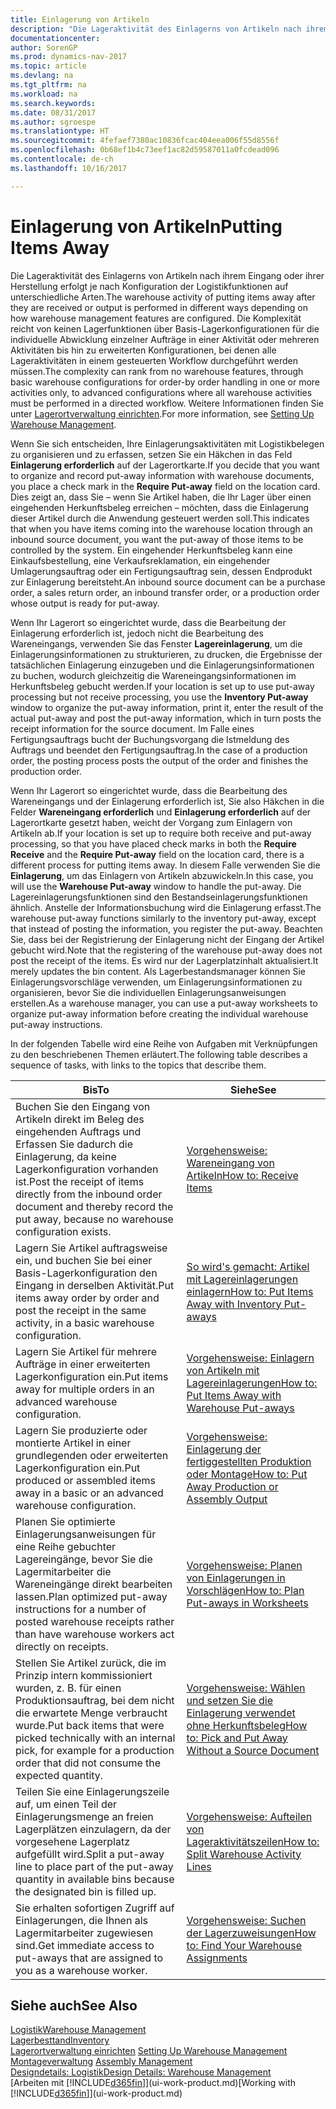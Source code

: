 ```yaml
---
title: Einlagerung von Artikeln
description: "Die Lageraktivität des Einlagerns von Artikeln nach ihrem Eingang oder ihrer Herstellung erfolgt je nach Konfiguration der Logistikfunktionen auf unterschiedliche Arten."
documentationcenter: 
author: SorenGP
ms.prod: dynamics-nav-2017
ms.topic: article
ms.devlang: na
ms.tgt_pltfrm: na
ms.workload: na
ms.search.keywords: 
ms.date: 08/31/2017
ms.author: sgroespe
ms.translationtype: HT
ms.sourcegitcommit: 4fefaef7380ac10836fcac404eea006f55d8556f
ms.openlocfilehash: 0b68ef1b4c73eef1ac82d59587011a0fcdead096
ms.contentlocale: de-ch
ms.lasthandoff: 10/16/2017

---
```

# <a name="putting-items-away"></a><span data-ttu-id="626e2-103">Einlagerung von Artikeln</span><span class="sxs-lookup"><span data-stu-id="626e2-103">Putting Items Away</span></span>
<span data-ttu-id="626e2-104">Die Lageraktivität des Einlagerns von Artikeln nach ihrem Eingang oder ihrer Herstellung erfolgt je nach Konfiguration der Logistikfunktionen auf unterschiedliche Arten.</span><span class="sxs-lookup"><span data-stu-id="626e2-104">The warehouse activity of putting items away after they are received or output is performed in different ways depending on how warehouse management features are configured.</span></span> <span data-ttu-id="626e2-105">Die Komplexität reicht von keinen Lagerfunktionen über Basis-Lagerkonfigurationen für die individuelle Abwicklung einzelner Aufträge in einer Aktivität oder mehreren Aktivitäten bis hin zu erweiterten Konfigurationen, bei denen alle Lageraktivitäten in einem gesteuerten Workflow durchgeführt werden müssen.</span><span class="sxs-lookup"><span data-stu-id="626e2-105">The complexity can rank from no warehouse features, through basic warehouse configurations for order-by order handling in one or more activities only, to advanced configurations where all warehouse activities must be performed in a directed workflow.</span></span> <span data-ttu-id="626e2-106">Weitere Informationen finden Sie unter [Lagerortverwaltung einrichten](warehouse-setup-warehouse.md).</span><span class="sxs-lookup"><span data-stu-id="626e2-106">For more information, see [Setting Up Warehouse Management](warehouse-setup-warehouse.md).</span></span>

<span data-ttu-id="626e2-107">Wenn Sie sich entscheiden, Ihre Einlagerungsaktivitäten mit Logistikbelegen zu organisieren und zu erfassen, setzen Sie ein Häkchen in das Feld **Einlagerung erforderlich** auf der Lagerortkarte.</span><span class="sxs-lookup"><span data-stu-id="626e2-107">If you decide that you want to organize and record put-away information with warehouse documents, you place a check mark in the **Require Put-away** field on the location card.</span></span> <span data-ttu-id="626e2-108">Dies zeigt an, dass Sie – wenn Sie Artikel haben, die Ihr Lager über einen eingehenden Herkunftsbeleg erreichen – möchten, dass die Einlagerung dieser Artikel durch die Anwendung gesteuert werden soll.</span><span class="sxs-lookup"><span data-stu-id="626e2-108">This indicates that when you have items coming into the warehouse location through an inbound source document, you want the put-away of those items to be controlled by the system.</span></span> <span data-ttu-id="626e2-109">Ein eingehender Herkunftsbeleg kann eine Einkaufsbestellung, eine Verkaufsreklamation, ein eingehender Umlagerungsauftrag oder ein Fertigungsauftrag sein, dessen Endprodukt zur Einlagerung bereitsteht.</span><span class="sxs-lookup"><span data-stu-id="626e2-109">An inbound source document can be a purchase order, a sales return order, an inbound transfer order, or a production order whose output is ready for put-away.</span></span>  

<span data-ttu-id="626e2-110">Wenn Ihr Lagerort so eingerichtet wurde, dass die Bearbeitung der Einlagerung erforderlich ist, jedoch nicht die Bearbeitung des Wareneingangs, verwenden Sie das Fenster **Lagereinlagerung**, um die Einlagerungsinformationen zu strukturieren, zu drucken, die Ergebnisse der tatsächlichen Einlagerung einzugeben und die Einlagerungsinformationen zu buchen, wodurch gleichzeitig die Wareneingangsinformationen im Herkunftsbeleg gebucht werden.</span><span class="sxs-lookup"><span data-stu-id="626e2-110">If your location is set up to use put-away processing but not receive processing, you use the **Inventory Put-away** window to organize the put-away information, print it, enter the result of the actual put-away and post the put-away information, which in turn posts the receipt information for the source document.</span></span> <span data-ttu-id="626e2-111">Im Falle eines Fertigungsauftrags bucht der Buchungsvorgang die Istmeldung des Auftrags und beendet den Fertigungsauftrag.</span><span class="sxs-lookup"><span data-stu-id="626e2-111">In the case of a production order, the posting process posts the output of the order and finishes the production order.</span></span>

<span data-ttu-id="626e2-112">Wenn Ihr Lagerort so eingerichtet wurde, dass die Bearbeitung des Wareneingangs und der Einlagerung erforderlich ist, Sie also Häkchen in die Felder **Wareneingang erforderlich** und **Einlagerung erforderlich** auf der Lagerortkarte gesetzt haben, weicht der Vorgang zum Einlagern von Artikeln ab.</span><span class="sxs-lookup"><span data-stu-id="626e2-112">If your location is set up to require both receive and put-away processing, so that you have placed check marks in both the **Require Receive** and the **Require Put-away** field on the location card, there is a different process for putting items away.</span></span> <span data-ttu-id="626e2-113">In diesem Falle verwenden Sie die **Einlagerung**, um das Einlagern von Artikeln abzuwickeln.</span><span class="sxs-lookup"><span data-stu-id="626e2-113">In this case, you will use the **Warehouse Put-away** window to handle the put-away.</span></span> <span data-ttu-id="626e2-114">Die Lagereinlagerungsfunktionen sind den Bestandseinlagerungsfunktionen ähnlich. Anstelle der Informationsbuchung wird die Einlagerung erfasst.</span><span class="sxs-lookup"><span data-stu-id="626e2-114">The warehouse put-away functions similarly to the inventory put-away, except that instead of posting the information, you register the put-away.</span></span> <span data-ttu-id="626e2-115">Beachten Sie, dass bei der Registrierung der Einlagerung nicht der Eingang der Artikel gebucht wird.</span><span class="sxs-lookup"><span data-stu-id="626e2-115">Note that the registering of the warehouse put-away does not post the receipt of the items.</span></span> <span data-ttu-id="626e2-116">Es wird nur der Lagerplatzinhalt aktualisiert.</span><span class="sxs-lookup"><span data-stu-id="626e2-116">It merely updates the bin content.</span></span> <span data-ttu-id="626e2-117">Als Lagerbestandsmanager können Sie Einlagerungsvorschläge verwenden, um Einlagerungsinformationen zu organisieren, bevor Sie die individuellen Einlagerungsanweisungen erstellen.</span><span class="sxs-lookup"><span data-stu-id="626e2-117">As a warehouse manager, you can use a put-away worksheets to organize put-away information before creating the individual warehouse put-away instructions.</span></span>

<span data-ttu-id="626e2-118">In der folgenden Tabelle wird eine Reihe von Aufgaben mit Verknüpfungen zu den beschriebenen Themen erläutert.</span><span class="sxs-lookup"><span data-stu-id="626e2-118">The following table describes a sequence of tasks, with links to the topics that describe them.</span></span>   

|<span data-ttu-id="626e2-119">**Bis**</span><span class="sxs-lookup"><span data-stu-id="626e2-119">**To**</span></span>|<span data-ttu-id="626e2-120">**Siehe**</span><span class="sxs-lookup"><span data-stu-id="626e2-120">**See**</span></span>|  
|------------|-------------|  
|<span data-ttu-id="626e2-121">Buchen Sie den Eingang von Artikeln direkt im Beleg des eingehenden Auftrags und Erfassen Sie dadurch die Einlagerung, da keine Lagerkonfiguration vorhanden ist.</span><span class="sxs-lookup"><span data-stu-id="626e2-121">Post the receipt of items directly from the inbound order document and thereby record the put away, because no warehouse configuration exists.</span></span>|[<span data-ttu-id="626e2-122">Vorgehensweise: Wareneingang von Artikeln</span><span class="sxs-lookup"><span data-stu-id="626e2-122">How to: Receive Items</span></span>](warehouse-how-receive-items.md)|  
|<span data-ttu-id="626e2-123">Lagern Sie Artikel auftragsweise ein, und buchen Sie bei einer Basis-Lagerkonfiguration den Eingang in derselben Aktivität.</span><span class="sxs-lookup"><span data-stu-id="626e2-123">Put items away order by order and post the receipt in the same activity, in a basic warehouse configuration.</span></span>|[<span data-ttu-id="626e2-124">So wird's gemacht: Artikel mit Lagereinlagerungen einlagern</span><span class="sxs-lookup"><span data-stu-id="626e2-124">How to: Put Items Away with Inventory Put-aways</span></span>](warehouse-how-to-put-items-away-with-inventory-put-aways.md)|  
|<span data-ttu-id="626e2-125">Lagern Sie Artikel für mehrere Aufträge in einer erweiterten Lagerkonfiguration ein.</span><span class="sxs-lookup"><span data-stu-id="626e2-125">Put items away for multiple orders in an advanced warehouse configuration.</span></span>|[<span data-ttu-id="626e2-126">Vorgehensweise: Einlagern von Artikeln mit Lagereinlagerungen</span><span class="sxs-lookup"><span data-stu-id="626e2-126">How to: Put Items Away with Warehouse Put-aways</span></span>](warehouse-how-to-put-items-away-with-warehouse-put-aways.md)|  
|<span data-ttu-id="626e2-127">Lagern Sie produzierte oder montierte Artikel in einer grundlegenden oder erweiterten Lagerkonfiguration ein.</span><span class="sxs-lookup"><span data-stu-id="626e2-127">Put produced or assembled items away in a basic or an advanced warehouse configuration.</span></span>|[<span data-ttu-id="626e2-128">Vorgehensweise: Einlagerung der fertiggestellten Produktion oder Montage</span><span class="sxs-lookup"><span data-stu-id="626e2-128">How to: Put Away Production or Assembly Output</span></span>](warehouse-how-to-put-away-production-output.md)|
|<span data-ttu-id="626e2-129">Planen Sie optimierte Einlagerungsanweisungen für eine Reihe gebuchter Lagereingänge, bevor Sie die Lagermitarbeiter die Wareneingänge direkt bearbeiten lassen.</span><span class="sxs-lookup"><span data-stu-id="626e2-129">Plan optimized put-away instructions for a number of posted warehouse receipts rather than have warehouse workers act directly on receipts.</span></span>|[<span data-ttu-id="626e2-130">Vorgehensweise: Planen von Einlagerungen in Vorschlägen</span><span class="sxs-lookup"><span data-stu-id="626e2-130">How to: Plan Put-aways in Worksheets</span></span>](warehouse-how-to-plan-put-aways-in-worksheets.md)|  
|<span data-ttu-id="626e2-131">Stellen Sie Artikel zurück, die im Prinzip intern kommissioniert wurden, z. B. für einen Produktionsauftrag, bei dem nicht die erwartete Menge verbraucht wurde.</span><span class="sxs-lookup"><span data-stu-id="626e2-131">Put back items that were picked technically with an internal pick, for example for a production order that did not consume the expected quantity.</span></span>|[<span data-ttu-id="626e2-132">Vorgehensweise: Wählen und setzen Sie die Einlagerung verwendet ohne Herkunftsbeleg</span><span class="sxs-lookup"><span data-stu-id="626e2-132">How to: Pick and Put Away Without a Source Document</span></span>](warehouse-how-to-create-put-aways-from-internal-put-aways.md)|
|<span data-ttu-id="626e2-133">Teilen Sie eine Einlagerungszeile auf, um einen Teil der Einlagerungsmenge an freien Lagerplätzen einzulagern, da der vorgesehene Lagerplatz aufgefüllt wird.</span><span class="sxs-lookup"><span data-stu-id="626e2-133">Split a put-away line to place part of the put-away quantity in available bins because the designated bin is filled up.</span></span>|[<span data-ttu-id="626e2-134">Vorgehensweise: Aufteilen von Lageraktivitätszeilen</span><span class="sxs-lookup"><span data-stu-id="626e2-134">How to: Split Warehouse Activity Lines</span></span>](warehouse-how-to-split-warehouse-activity-lines.md)|
|<span data-ttu-id="626e2-135">Sie erhalten sofortigen Zugriff auf Einlagerungen, die Ihnen als Lagermitarbeiter zugewiesen sind.</span><span class="sxs-lookup"><span data-stu-id="626e2-135">Get immediate access to put-aways that are assigned to you as a warehouse worker.</span></span>|[<span data-ttu-id="626e2-136">Vorgehensweise: Suchen der Lagerzuweisungen</span><span class="sxs-lookup"><span data-stu-id="626e2-136">How to: Find Your Warehouse Assignments</span></span>](warehouse-how-to-find-your-warehouse-assignments.md)|    

## <a name="see-also"></a><span data-ttu-id="626e2-137">Siehe auch</span><span class="sxs-lookup"><span data-stu-id="626e2-137">See Also</span></span>  
[<span data-ttu-id="626e2-138">Logistik</span><span class="sxs-lookup"><span data-stu-id="626e2-138">Warehouse Management</span></span>](warehouse-manage-warehouse.md)  
[<span data-ttu-id="626e2-139">Lagerbesttand</span><span class="sxs-lookup"><span data-stu-id="626e2-139">Inventory</span></span>](inventory-manage-inventory.md)  
<span data-ttu-id="626e2-140">[Lagerortverwaltung einrichten](warehouse-setup-warehouse.md)   </span><span class="sxs-lookup"><span data-stu-id="626e2-140">[Setting Up Warehouse Management](warehouse-setup-warehouse.md)   </span></span>  
<span data-ttu-id="626e2-141">[Montageverwaltung](assembly-assemble-items.md)  </span><span class="sxs-lookup"><span data-stu-id="626e2-141">[Assembly Management](assembly-assemble-items.md)  </span></span>  
[<span data-ttu-id="626e2-142">Designdetails: Logistik</span><span class="sxs-lookup"><span data-stu-id="626e2-142">Design Details: Warehouse Management</span></span>](design-details-warehouse-management.md)  
<span data-ttu-id="626e2-143">[Arbeiten mit [!INCLUDE[d365fin](includes/d365fin_md.md)]](ui-work-product.md)</span><span class="sxs-lookup"><span data-stu-id="626e2-143">[Working with [!INCLUDE[d365fin](includes/d365fin_md.md)]](ui-work-product.md)</span></span>  

